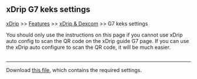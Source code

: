 ## xDrip G7 keks settings  
[xDrip](../../README.md) >> [Features](../Features_page.md) >> [xDrip & Dexcom](../Dexcom_page.md) >> G7 keks settings  
  
You should only use the instructions on this page if you cannot use xDrip auto config to scan the QR code on the xDrip guide G7 page.  If you can use the xDrip auto configure to scan the QR code, it will be much easier.  
<br/>  
  
---  
  
Download [this file](./files/G7_keks_Settings.txt), which contains the required settings.  

